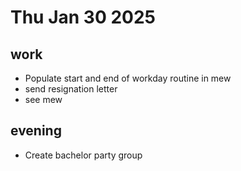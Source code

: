 # Thu Jan 30 2025

## work
- Populate start and end of workday routine in mew
- send resignation letter
- see mew

## evening
- Create bachelor party group
